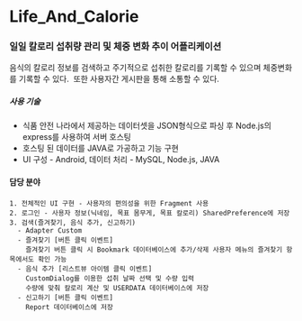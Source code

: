 # Life_And_Calorie
### 일일 칼로리 섭취량 관리 및 체중 변화 추이 어플리케이션
음식의 칼로리 정보를 검색하고 주기적으로 섭취한 칼로리를 기록할 수 있으며 체중변화를 기록할 수 있다. 
또한 사용자간 게시판을 통해 소통할 수 있다.

##### 사용 기술
* 식품 안전 나라에서 제공하는 데이터셋을 JSON형식으로 파싱 후 Node.js의 express를 사용하여 서버 호스팅
* 호스팅 된 데이터를 JAVA로 가공하고 기능 구현
* UI 구성 - Android, 데이터 처리 - MySQL, Node.js, JAVA

#### 담당 분야
```
1. 전체적인 UI 구현 - 사용자의 편의성을 위한 Fragment 사용
2. 로그인 - 사용자 정보(닉네임, 목표 몸무게, 목표 칼로리) SharedPreference에 저장
3. 검색(즐겨찾기, 음식 추가, 신고하기)
  - Adapter Custom
  - 즐겨찾기 [버튼 클릭 이벤트]
    즐겨찾기 버튼 클릭 시 Bookmark 데이터베이스에 추가/삭제 사용자 메뉴의 즐겨찾기 항목에서도 확인 가능
  - 음식 추가 [리스트뷰 아이템 클릭 이벤트]
    CustomDialog를 이용한 섭취 날짜 선택 및 수량 입력
    수량에 맞춰 칼로리 계산 및 USERDATA 데이터베이스에 저장
  - 신고하기 [버튼 클릭 이벤트]
    Report 데이터베이스에 저장
```
